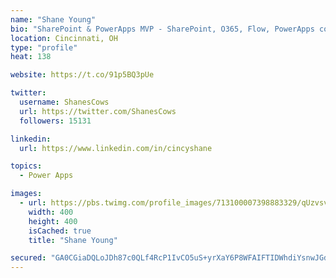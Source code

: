 ```yaml
---
name: "Shane Young"
bio: "SharePoint & PowerApps MVP - SharePoint, O365, Flow, PowerApps consulting? @PowerApps911 | Pure Snark? You found it."
location: Cincinnati, OH
type: "profile"
heat: 138

website: https://t.co/91p5BQ3pUe

twitter:
  username: ShanesCows
  url: https://twitter.com/ShanesCows
  followers: 15131

linkedin:
  url: https://www.linkedin.com/in/cincyshane

topics:
  - Power Apps

images:
  - url: https://pbs.twimg.com/profile_images/713100007398883329/qUzvsvQ3_400x400.jpg
    width: 400
    height: 400
    isCached: true
    title: "Shane Young"

secured: "GA0CGiaDQLoJDh87c0QLf4RcP1IvCO5uS+yrXaY6P8WFAIFTIDWhdiYsnwJGdu7++OAeDc8K5wtLwPGZXsltj0m0OqqaMdeZEc3Dus9FM1UerBVlp+V0bYSW3WwleK520hG+gLNiO3BMYVpiuoeQ+46QnFtVCCrhnfjIAUSPDBy8OCGf6kRyqYLlnmMO+NFAU4t4byjdrSdTNgR5eEISGUCWGXB7Rd35GVO/cn++91zAc0LgrMHtKhjf3ygc5xB2lBwJrTo3dWfirmq+wvyQpous3ELJXRoTFe9HK0J9B5IZnlKJxYKBPz7O1XRSd3cNgZ8X6eYwd7Q7VC0a59jbevCrAV8Z9qOXCrDYmrxROk4v4Ut4KK4gBFGzEnL8gahBu6GoxleNJq+SYbKgia3ImMsKLFavGvgq6bk9rsAydaU=;LLBS4La2p9Jh6Rw/Msc9sA=="
---
```


